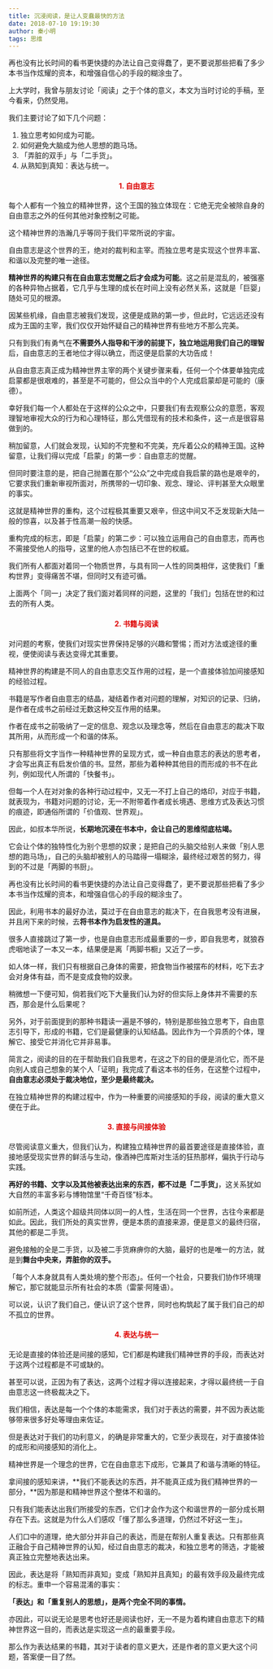```yaml
---
title: 沉浸阅读，是让人变蠢最快的方法
date: 2018-07-10 19:19:30
author: 秦小明
tags: 思维
---
```

再也没有比长时间的看书更快捷的办法让自己变得蠢了，更不要说那些把看了多少本书当作炫耀的资本，和增强自信心的手段的糊涂虫了。

上大学时，我曾与朋友讨论「阅读」之于个体的意义，本文为当时讨论的手稿，至今看来，仍然受用。
<!-- more -->
我们主要讨论了如下几个问题：

1. 独立思考如何成为可能。
2. 如何避免大脑成为他人思想的跑马场。
3. 「弄脏的双手」与「二手货」。
4. 从熟知到真知：表达与统一。

#### <center><font color="#dd0000">1. 自由意志</font></center>

每个人都有一个独立的精神世界，这个王国的独立体现在：它绝无完全被除自身的自由意志之外的任何其他对象控制之可能。

这个精神世界的浩瀚几乎等同于我们平常所说的宇宙。

自由意志是这个世界的王，绝对的裁判和主宰。而独立思考是实现这个世界丰富、和谐以及完整的唯一途径。

**精神世界的构建只有在自由意志觉醒之后才会成为可能**。这之前是混乱的，被强塞的各种异物占据着，它几乎与生理的成长在时间上没有必然关系，这就是「巨婴」随处可见的根源。

因某些机缘，自由意志被我们发现，这便是成熟的第一步，但此时，它远远还没有成为王国的主宰，我们仅仅开始怀疑自己的精神世界有些地方不那么完美。

只有到我们有勇气在**不需要外人指导和干涉的前提下，独立地运用我们自己的理智**后，自由意志的王者地位才得以确立，而这便是启蒙的大功告成！

从自由意志真正成为精神世界主宰的两个关键步骤来看，任何一个个体要单独完成启蒙都是很艰难的，甚至是不可能的，但公众当中的个人完成启蒙却是可能的（康德）。

幸好我们每一个人都处在于这样的公众之中，只要我们有去观察公众的意愿，客观理智地审视大众的行为和心理特征，那么凭借现有的技术和条件，这一点是很容易做到的。

稍加留意，人们就会发现，认知的不完整和不完美，充斥着公众的精神王国。这种留意，让我们得以完成「启蒙」的第一步：自由意志的觉醒。

但同时要注意的是，把自己抛置在那个“公众”之中完成自我启蒙的路也是艰辛的，它要求我们重新审视所面对，所携带的一切印象、观念、理论、评判甚至大众眼里的事实。

这就是精神世界的重构，这个过程极其重要又艰辛，但这中间又不乏发现新大陆一般的惊喜，以及甚于性高潮一般的快感。

重构完成的标志，即是「启蒙」的第二步：可以独立运用自己的自由意志，而再也不需接受他人的指导，这里的他人亦包括已不在世的权威。

我们所有人都面对着同一个物质世界，与具有同一人性的同类相伴，这使我们「重构世界」变得痛苦不堪，但同时又有迹可循。

上面两个「同一」决定了我们面对着同样的问题，这里的「我们」包括在世的和过去的所有人类。

#### <center><font color="#dd0000">2. 书籍与阅读 </font></center>

对问题的考察，使我们对现实世界保持足够的兴趣和警惕；而对方法或途径的重视，便使阅读与表达变得尤其重要。

精神世界的构建是不同人的自由意志交互作用的过程，是一个直接体验加间接感知的经验过程。

书籍是写作者自由意志的结晶，凝结着作者对问题的理解，对知识的记录、归纳，是作者在成书之前经过无数这种交互作用的结果。

作者在成书之前吸纳了一定的信息、观念以及理念等，然后在自由意志的裁决下取其所用，从而形成一个和谐的体系。

只有那些将文字当作一种精神世界的呈现方式，或一种自由意志的表达的思考者，才会写出真正有启发价值的书。显然，那些为着种种其他目的而形成的书不在此列，例如现代人所谓的「快餐书」。

但每一个人在对对象的各种行动过程中，又无一不打上自己的烙印，对应于书籍，就表现为，书籍对问题的讨论，无一不附带着作者成长境遇、思维方式及表达习惯的痕迹，即通俗所谓的「价值观、世界观」。

因此，如叔本华所说，**长期地沉浸在书本中，会让自己的思维彻底枯竭。**

它会让个体的独特性化为别个思想的奴隶；是把自己的头脑交给别人来做「别人思想的跑马场」，自己的头脑却被别人的马踏得一塌糊涂，最终经过艰苦的努力，得到的不过是「两脚的书厨」。

再也没有比长时间的看书更快捷的办法让自己变得蠢了，更不要说那些把看了多少本书当作炫耀的资本，和增强自信心的手段的糊涂虫了。

因此，利用书本的最好办法，莫过于在自由意志的裁决下，在自我思考没有进展，并且闲下来的时候，去**将书本作为启发性的道具。**

很多人直接跳过了第一步，也是自由意志形成最重要的一步，即自我思考，就狼吞虎咽地读了一本又一本，结果便是离「两脚书橱」又近了一步。

如人体一样，我们只有根据自己身体的需要，把食物当作被摆布的材料，吃下去才会对身体有益，而不是变成食物的奴隶。

稍微想一下便可知，倘若我们吃下大量我们认为好的但实际上身体并不需要的东西，那会是什么后果呢？

另外，对于前面提到的那种书籍读一遍是不够的，特别是那些独立思考下，自由意志引导下，形成的书籍，它们是最健康的认知结晶。因此作为一个异质的个体，理解它、接受它并消化它并非易事。

简言之，阅读的目的在于帮助我们自我思考，在这之下的目的便是消化它，而不是向别人或自己想象的某个人「证明」我完成了看这本书的任务，在这整个过程中，**自由意志必须处于裁决地位，至少是最终裁决。**

在独立精神世界的构建过程中，作为一种重要的间接感知的手段，阅读的重大意义便在于此。

#### <center><font color="#dd0000">3. 直接与间接体验 </font></center>

尽管阅读意义重大，但我们认为，构建独立精神世界的最首要途径是直接体验，直接地感受现实世界的鲜活与生动，像酒神巴库斯对生活的狂热那样，偏执于行动与实践。

**再好的书籍、文字以及其他被表达出来的东西，都不过是「二手货」**，这关系犹如大自然的丰富多彩与博物馆里“千奇百怪”标本。

如前所述，人类这个超级共同体以同一的人性，生活在同一个世界，古往今来都是如此。因此，我们所处的真实世界，便是本质的直接来源，便是意义的最终归宿，其他的都是二手货。

避免接触的全是二手货，以及被二手货麻痹你的大脑，最好的也是唯一的方法，就是到**舞台中央来，弄脏你的双手。**

「每个人本身就具有人类处境的整个形态」。任何一个社会，只要我们协作环境理解它，那它就能显示所有社会的本质（雷蒙·阿隆语）。

可以说，认识了我们自己，便认识了这个世界，同时也构筑起了属于我们自己的却不孤立的世界。

#### <center><font color="#dd0000">4. 表达与统一 </font></center>

无论是直接的体验还是间接的感知，它们都是构建我们精神世界的手段，而表达对于这两个过程都是不可或缺的。

甚至可以说，正因为有了表达，这两个过程才得以连接起来，才得以最终统一于自由意志这一终极裁决之下。

我们相信，表达是每一个个体的本能需求，我们对于表达的需要，并不因为表达能够带来很多好处等理由来佐证。

但是表达对于我们的功利意义，的确是非常重大的，它至少表现在，对于直接体验的成形和间接感知的消化上。

精神世界是一个理念的世界，它在自由意志下成形，它兼具了和谐与清晰的特征。

拿间接的感知来讲，**我们不能表达的东西，并不能真正成为我们精神世界的一部分，**因为那是和精神世界这个整体不和谐的。

只有我们能表达出我们所接受的东西，它们才会作为这个和谐世界的一部分成长期存在下去。这就是为什么人们感叹「懂了那么多道理，仍然过不好这一生」。

人们口中的道理，绝大部分并非自己的表达，而是在帮别人重复表达。只有那些真正融合于自己精神世界的认知，经过自由意志的裁决，和独立思考的筛选，才能被真正独立完整地表达出来。

因此，表达是将「熟知而非真知」变成「熟知并且真知」的最有效手段及最终完成的标志。重申一个容易混淆的事实：

**「表达」和「重复别人的思想」，是两个完全不同的事情。**

亦因此，可以说无论是思考也好还是阅读也好，无一不是为着构建自由意志下的精神世界这一目的，而表达是实现这一点的最重要手段。

那么作为表达结果的书籍，其对于读者的意义更大，还是作者的意义更大这个问题，答案便一目了然。

